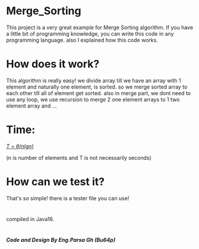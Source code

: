 # Merge_Sorting
This project is a very great example for Merge Sorting algorithm. If you have a little bit of programming knowledge, you can write this code in any programming language. also I explained how this code works.
# How does it work?
This algorithm is really easy! we divide array till we have an array with 1 element and naturally one element, is sorted. so we merge sorted array to each other till all of element get sorted.
also in merge part, we dont need to use any loop, we use recursion to merge 2 one element arrays to 1 two element array and ...
# Time:
<u><i>T = θ(nlgn) </i></u>

(n is number of elements and T is not necessarily seconds)

# How can we test it?

That's so simple! there is a tester file you can use!

#  
 compiled in Java16.   
    
    
    

#
<b><i>Code and Design By Eng.Parsa Gh (Bu64p)</b></i>
